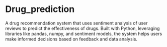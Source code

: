 # Drug_prediction
A drug recommendation system that uses sentiment analysis of user reviews to predict the effectiveness of drugs. Built with Python, leveraging libraries like pandas, numpy, and sentiment models, the system helps users make informed decisions based on feedback and data analysis.
